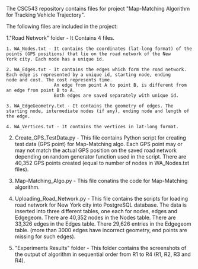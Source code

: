 The CSC543 repository contains files for project "Map-Matching Algorithm for Tracking Vehicle Trajectory".

The following files are included in the project:

1."Road Network" folder - It Contains 4 files.

    1. WA_Nodes.txt - It contains the coordinates (lat-long format) of the points (GPS positions) that lie on the road network of the New                         York city. Each node has a unique id.
    
    2. WA_Edges.txt - It contains the edges which form the road network. Each edge is represented by a unique id, starting node, ending                           node and cost. The cost represents time.
                      An edge from point A to point B, is different from an edge from point B to A.
                      Both edges are saved separately with unique id.
                      
    3. WA_EdgeGeometry.txt - It contains the geometry of edges. The starting node, intermediate nodes (if any), ending node and length of                                the edge.
    
    4. WA_Vertices.txt - It contains the vertices in lat-long format.
 
2. Create_GPS_TestData.py - This file contains Python script for creating test data (GPS point) for Map-Matching algo. Each GPS point may                             or may not match the actual GPS position on the saved road network depending on random generator function used                             in the script. 
                          There are 40,352 GPS points created (equal to number of nodes in WA_Nodes.txt files).

3. Map-Matching_Algo.py - This file conatins the code for Map-Matching algorithm.

4. Uploading_Road_Network.py - This file contains the scripts for loading road network for New York city into PostgreSQL database. The data                                is inserted into three different tables, one each for nodes, edges and Edgegeom.
                               There are 40,352 nodes in the Nodes table.
                               There are 33,326 edges in the Edges table.
                               There 29,626 entries in the Edgegeom table. (more than 3000 edges have incorrect geometry, end points are                                  missing for such edges).

5. "Experiments Results" folder - This folder contains the screenshots of the output of algorithm in sequential order from R1 to R4 (R1,                                     R2, R3 and R4). 
                                  

